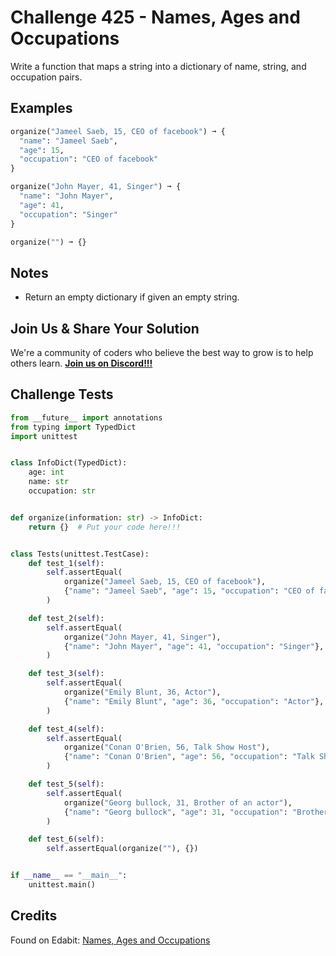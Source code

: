 # Challenge 425 - Names, Ages and Occupations

Write a function that maps a string into a dictionary of name, string, and occupation pairs.

## Examples
```python
organize("Jameel Saeb, 15, CEO of facebook") ➞ {
  "name": "Jameel Saeb",
  "age": 15,
  "occupation": "CEO of facebook"
}

organize("John Mayer, 41, Singer") ➞ {
  "name": "John Mayer",
  "age": 41,
  "occupation": "Singer"
}

organize("") ➞ {}
```
## Notes

- Return an empty dictionary if given an empty string.

## Join Us & Share Your Solution

We're a community of coders who believe the best way to grow is to help others learn. **[Join us on Discord!!!]("https"://discord.gg/sfHykntuGy)**

## Challenge Tests
```python
from __future__ import annotations
from typing import TypedDict
import unittest


class InfoDict(TypedDict):
    age: int
    name: str
    occupation: str


def organize(information: str) -> InfoDict:
    return {}  # Put your code here!!!


class Tests(unittest.TestCase):
    def test_1(self):
        self.assertEqual(
            organize("Jameel Saeb, 15, CEO of facebook"),
            {"name": "Jameel Saeb", "age": 15, "occupation": "CEO of facebook"},
        )

    def test_2(self):
        self.assertEqual(
            organize("John Mayer, 41, Singer"),
            {"name": "John Mayer", "age": 41, "occupation": "Singer"},
        )

    def test_3(self):
        self.assertEqual(
            organize("Emily Blunt, 36, Actor"),
            {"name": "Emily Blunt", "age": 36, "occupation": "Actor"},
        )

    def test_4(self):
        self.assertEqual(
            organize("Conan O'Brien, 56, Talk Show Host"),
            {"name": "Conan O'Brien", "age": 56, "occupation": "Talk Show Host"},
        )

    def test_5(self):
        self.assertEqual(
            organize("Georg bullock, 31, Brother of an actor"),
            {"name": "Georg bullock", "age": 31, "occupation": "Brother of an actor"},
        )

    def test_6(self):
        self.assertEqual(organize(""), {})


if __name__ == "__main__":
    unittest.main()
```
## Credits

Found on Edabit: [Names, Ages and Occupations](https://edabit.com/challenge/7nfSdzzpvTta8hhNe)

